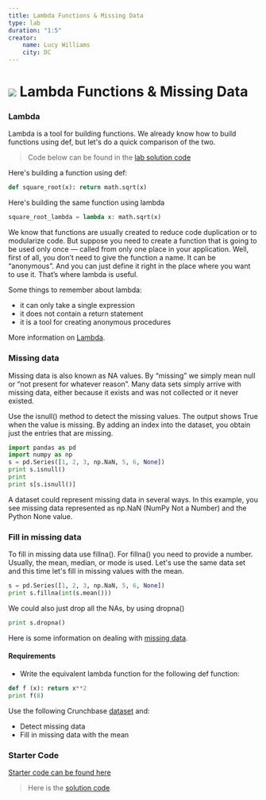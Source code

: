 ```yaml
---
title: Lambda Functions & Missing Data
type: lab
duration: "1:5"
creator:
    name: Lucy Williams
    city: DC
---
```


# ![](https://ga-dash.s3.amazonaws.com/production/assets/logo-9f88ae6c9c3871690e33280fcf557f33.png) Lambda Functions & Missing Data

### Lambda

Lambda is a tool for building functions. We already know how to build functions
using def, but let's do a quick comparison of the two.

> Code below can be found in the [lab solution code](./code/solution-code/w2-3.4-solution.ipynb)

Here's building a function using def:
```Python
def square_root(x): return math.sqrt(x)
```

Here's building the same function using lambda
```Python
square_root_lambda = lambda x: math.sqrt(x)
```

We know that functions are usually created to reduce code duplication or to
modularize code. But suppose you need to create a function that is going to be
used only once — called from only one place in your application. Well, first of all,
you don’t need to give the function a name. It can be “anonymous”. And you can
just define it right in the place where you want to use it. That’s where lambda is
useful.

Some things to remember about lambda:
- it can only take a single expression
- it does not contain a return statement
- it is a tool for creating anonymous procedures

More information on [Lambda](https://pythonconquerstheuniverse.wordpress.com/2011/08/29/lambda_tutorial/).


### Missing data

Missing data is also known as NA values.  By “missing” we simply mean null or
“not present for whatever reason”. Many data sets simply arrive with missing data,
either because it exists and was not collected or it never existed.

Use the isnull() method to detect the missing values. The output shows True when
the value is missing. By adding an index into the dataset, you obtain just the
entries that are missing.
```Python
import pandas as pd
import numpy as np
s = pd.Series([1, 2, 3, np.NaN, 5, 6, None])
print s.isnull()
print
print s[s.isnull()]
```
A dataset could represent missing data in several ways. In this example, you see
missing data represented as np.NaN (NumPy Not a Number) and the Python None value.


### Fill in missing data

To fill in missing data use fillna(). For fillna() you need to provide
a number. Usually, the mean, median, or mode is used. Let's use the same data
set and this time let's fill in missing values with the mean.

```Python
s = pd.Series([1, 2, 3, np.NaN, 5, 6, None])
print s.fillna(int(s.mean()))
```

We could also just drop all the NAs, by using dropna()
```Python
print s.dropna()
```

Here is some information on dealing with [missing data](http://pandas.pydata.org/pandas-docs/stable/missing_data.html).


#### Requirements

- Write the equivalent lambda function for the following def function:
```Python
def f (x): return x**2
print f(8)
```

Use the following Crunchbase [dataset](https://raw.githubusercontent.com/suneel0101/lesson-plan/master/crunchbase_monthly_export.csv) and:
- Detect missing data
- Fill in missing data with the mean

### Starter Code
[Starter code can be found here](./code/starter-code/)

> Here is the [solution code](./code/solution-code/).
